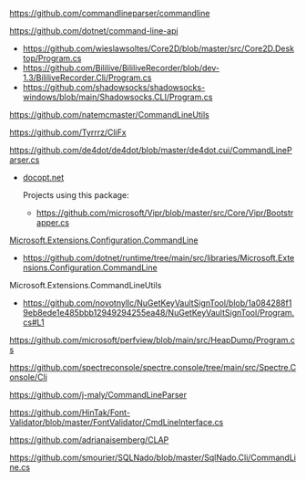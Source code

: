 https://github.com/commandlineparser/commandline

https://github.com/dotnet/command-line-api

- https://github.com/wieslawsoltes/Core2D/blob/master/src/Core2D.Desktop/Program.cs
- https://github.com/Bililive/BililiveRecorder/blob/dev-1.3/BililiveRecorder.Cli/Program.cs
- https://github.com/shadowsocks/shadowsocks-windows/blob/main/Shadowsocks.CLI/Program.cs

https://github.com/natemcmaster/CommandLineUtils

https://github.com/Tyrrrz/CliFx

https://github.com/de4dot/de4dot/blob/master/de4dot.cui/CommandLineParser.cs

- [docopt.net](https://github.com/docopt/docopt.net)
  
  Projects using this package:
  
  - https://github.com/microsoft/Vipr/blob/master/src/Core/Vipr/Bootstrapper.cs

[Microsoft.Extensions.Configuration.CommandLine](https://docs.microsoft.com/en-us/dotnet/api/microsoft.extensions.configuration.commandline?view=dotnet-plat-ext-5.0)

- https://github.com/dotnet/runtime/tree/main/src/libraries/Microsoft.Extensions.Configuration.CommandLine

Microsoft.Extensions.CommandLineUtils

- https://github.com/novotnyllc/NuGetKeyVaultSignTool/blob/1a084288f19eb8ede1e485bbb12949294255ea48/NuGetKeyVaultSignTool/Program.cs#L1

https://github.com/microsoft/perfview/blob/main/src/HeapDump/Program.cs

https://github.com/spectreconsole/spectre.console/tree/main/src/Spectre.Console/Cli

https://github.com/j-maly/CommandLineParser

https://github.com/HinTak/Font-Validator/blob/master/FontValidator/CmdLineInterface.cs

https://github.com/adrianaisemberg/CLAP

https://github.com/smourier/SQLNado/blob/master/SqlNado.Cli/CommandLine.cs
